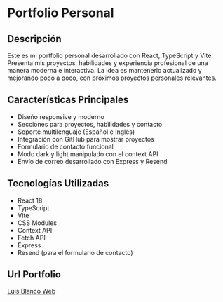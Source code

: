 # Portfolio Personal

## Descripción
Este es mi portfolio personal desarrollado con React, TypeScript y Vite. Presenta mis proyectos, habilidades y experiencia profesional de una manera moderna e interactiva. La idea es mantenerlo actualizado y mejorando poco a poco, con próximos proyectos personales relevantes.

## Características Principales
- Diseño responsive y moderno
- Secciones para proyectos, habilidades y contacto
- Soporte multilenguaje (Español e Inglés)
- Integración con GitHub para mostrar proyectos
- Formulario de contacto funcional
- Modo dark y light manipulado con el context API
- Envío de correo desarrollado con Express y Resend

## Tecnologías Utilizadas
- React 18
- TypeScript
- Vite
- CSS Modules
- Context API
- Fetch API
- Express
- Resend (para el formulario de contacto)

## Url Portfolio 
[Luis Blanco Web](https://luis-blanco.vercel.app/)
